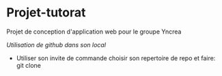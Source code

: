 # Projet-tutorat
Projet de conception d'application web pour le groupe Yncrea


*Utilisation de github dans son local*

- Utiliser son invite de commande choisir son repertoire de repo et faire: git clone 
